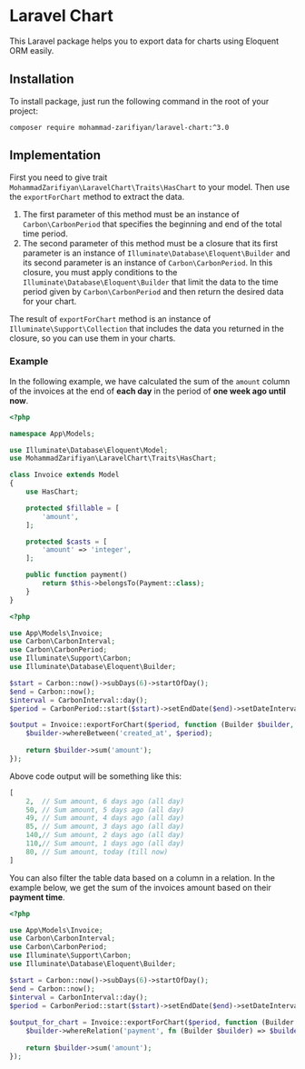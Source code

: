 # Laravel Chart
This Laravel package helps you to export data for charts using Eloquent ORM easily.
## Installation
To install package, just run the following command in the root of your project:
```shell
composer require mohammad-zarifiyan/laravel-chart:^3.0
```
## Implementation
First you need to give trait `MohammadZarifiyan\LaravelChart\Traits\HasChart` to your model.
Then use the `exportForChart` method to extract the data.
1. The first parameter of this method must be an instance of `Carbon\CarbonPeriod` that specifies the beginning and end of the total time period.
2. The second parameter of this method must be a closure that its first parameter is an instance of `Illuminate\Database\Eloquent\Builder` and its second parameter is an instance of `Carbon\CarbonPeriod`. In this closure, you must apply conditions to the `Illuminate\Database\Eloquent\Builder` that limit the data to the time period given by `Carbon\CarbonPeriod` and then return the desired data for your chart.

The result of `exportForChart` method is an instance of `Illuminate\Support\Collection` that includes the data you returned in the closure, so you can use them in your charts.

### Example
In the following example, we have calculated the sum of the `amount` column of the invoices at the end of **each day** in the period of **one week ago until now**.
```php
<?php

namespace App\Models;

use Illuminate\Database\Eloquent\Model;
use MohammadZarifiyan\LaravelChart\Traits\HasChart;

class Invoice extends Model
{
    use HasChart;

    protected $fillable = [
        'amount',
    ];

    protected $casts = [
        'amount' => 'integer',
    ];

    public function payment()
        return $this->belongsTo(Payment::class);
    }
}
```
```php
<?php

use App\Models\Invoice;
use Carbon\CarbonInterval;
use Carbon\CarbonPeriod;
use Illuminate\Support\Carbon;
use Illuminate\Database\Eloquent\Builder;

$start = Carbon::now()->subDays(6)->startOfDay();
$end = Carbon::now();
$interval = CarbonInterval::day();
$period = CarbonPeriod::start($start)->setEndDate($end)->setDateInterval($interval);

$output = Invoice::exportForChart($period, function (Builder $builder, CarbonPeriod $period) {
    $builder->whereBetween('created_at', $period);
    
    return $builder->sum('amount');
});
```
Above code output will be something like this:
```php
[
    2,  // Sum amount, 6 days ago (all day)
    50, // Sum amount, 5 days ago (all day)
    49, // Sum amount, 4 days ago (all day)
    85, // Sum amount, 3 days ago (all day)
    140,// Sum amount, 2 days ago (all day)
    110,// Sum amount, 1 days ago (all day)
    80, // Sum amount, today (till now)
]
```
You can also filter the table data based on a column in a relation. In the example below, we get the sum of the invoices amount based on their **payment time**.
```php
<?php

use App\Models\Invoice;
use Carbon\CarbonInterval;
use Carbon\CarbonPeriod;
use Illuminate\Support\Carbon;
use Illuminate\Database\Eloquent\Builder;

$start = Carbon::now()->subDays(6)->startOfDay();
$end = Carbon::now();
$interval = CarbonInterval::day();
$period = CarbonPeriod::start($start)->setEndDate($end)->setDateInterval($interval);
    
$output_for_chart = Invoice::exportForChart($period, function (Builder $builder, CarbonPeriod $period) {
    $builder->whereRelation('payment', fn (Builder $builder) => $builder->whereBetween('paid_at', $period));
    
    return $builder->sum('amount');
});
```
